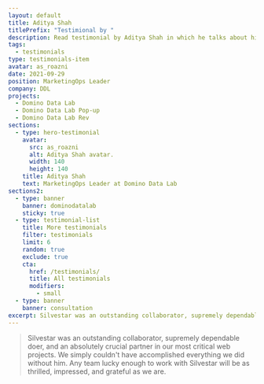 ```yaml
---
layout: default
title: Aditya Shah
titlePrefix: "Testimional by "
description: Read testimonial by Aditya Shah in which he talks about his positive experience in working with Silvestar Bistrović.
tags:
  - testimonials
type: testimonials-item
avatar: as_roazni
date: 2021-09-29
position: MarketingOps Leader
company: DDL
projects:
  - Domino Data Lab
  - Domino Data Lab Pop-up
  - Domino Data Lab Rev
sections:
  - type: hero-testimonial
    avatar:
      src: as_roazni
      alt: Aditya Shah avatar.
      width: 140
      height: 140
    title: Aditya Shah
    text: MarketingOps Leader at Domino Data Lab
sections2:
  - type: banner
    banner: dominodatalab
    sticky: true
  - type: testimonial-list
    title: More testimonials
    filter: testimonials
    limit: 6
    random: true
    exclude: true
    cta:
      href: /testimonials/
      title: All testimonials
      modifiers:
        - small
  - type: banner
    banner: consultation
excerpt: Silvestar was an outstanding collaborator, supremely dependable doer...
---
```


> Silvestar was an outstanding collaborator, supremely dependable doer, and an absolutely crucial partner in our most critical web projects. We simply couldn't have accomplished everything we did without him. Any team lucky enough to work with Silvestar will be as thrilled, impressed, and grateful as we are.
